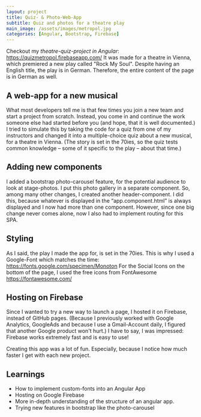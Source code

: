 ```yaml
---
layout: project
title: Quiz- & Photo-Web-App
subtitle: Quiz and photos for a theatre play
main_image: /assets/images/metropol.jpg
categories: [Angular, Bootstrap, Firebase]
---
```

Checkout my *theatre-quiz-project in Angular*: <https://quizmetropol.firebaseapp.com/> It was made for a theatre in Vienna, which premiered a new play called "Rock My Soul".  Despite having an English title, the play is in German. Therefore, the entire content of the page is in German as well. 

## A web-app for a new musical
What most developers tell me is that few times you join a new team and start a project from scratch. Instead, you come in and continue the work someone else had started before you (and hope, that it is well documented.) I tried to simulate this by taking the code for a quiz from one of my instructors and changed it into a multiple-choice quiz about a new musical, for a theatre in Vienna. (The story is set in the 70ies, so the quiz tests common knowledge – some of it specific to the play – about that time.) 

## Adding new components
I added a bootstrap photo-carousel feature, for the potential audience to look at stage-photos. I put this photo gallery in a separate component. So, among many other changes, I created another header-component. I did this, because whatever is displayed in the “app.component.html” is always displayed and I now had more than one component. However, since one big change never comes alone, now I also had to implement routing for this SPA. 

## Styling
As I said, the play I made the app for, is set in the 70ies. This is why I used a Google-Font which matches the time: <https://fonts.google.com/specimen/Monoton>
For the Social Icons on the bottom of the page, I used the free icons from FontAwesome <https://fontawesome.com/>


## Hosting on Firebase
Since I wanted to try a new way to launch a page, I hosted it on Firebase, instead of GitHub pages. (Because I previously worked with Google Analytics, GoogleAds and because I use a Gmail-Account daily, I figured that another Google product won't hurt.) I have to say, I was impressed: Firebase works extremely fast and is easy to use!


Creating this app was a lot of fun. Especially, because I notice how much faster I get with each new project.


## Learnings

*	How to implement custom-fonts into an Angular App
*	Hosting on Google Firebase
*	More in-depth understanding of the structure of an angular app.
*	Trying new features in bootstrap like the photo-carousel




